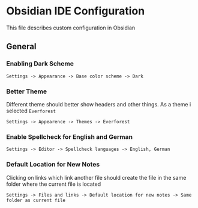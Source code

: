 # Obsidian IDE Configuration

This file describes custom configuration in Obsidian

## General

### Enabling Dark Scheme

```
Settings -> Appearance -> Base color scheme -> Dark
```

### Better Theme

Different theme should better show headers and other things. As a theme i selected `Everforest`
```
Settings -> Appearence -> Themes -> Everforest
```

### Enable Spellcheck for English and German

```
Settings -> Editor -> Spellcheck languages -> English, German
```

### Default Location for New Notes

Clicking on links which link another file should create the file in the same folder where the current file is located
```
Settings -> Files and links -> Default location for new notes -> Same folder as current file
```
